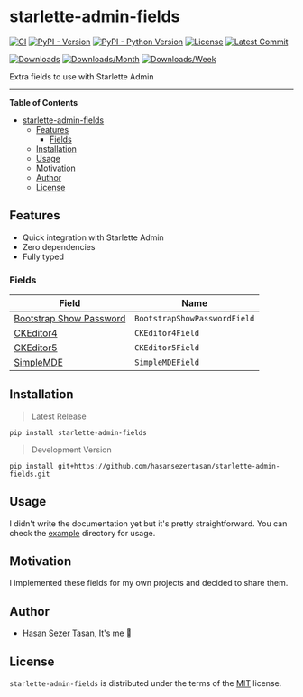 # starlette-admin-fields

[![CI](https://github.com/hasansezertasan/starlette-admin-fields/actions/workflows/ci.yml/badge.svg)](https://github.com/hasansezertasan/starlette-admin-fields/actions?query=event%3Apush+branch%3Amain+workflow%3ACI)
[![PyPI - Version](https://img.shields.io/pypi/v/starlette-admin-fields.svg)](https://pypi.org/project/starlette-admin-fields)
[![PyPI - Python Version](https://img.shields.io/pypi/pyversions/starlette-admin-fields.svg)](https://pypi.org/project/starlette-admin-fields)
[![License](https://img.shields.io/github/license/hasansezertasan/starlette-admin-fields.svg)](https://github.com/hasansezertasan/starlette-admin-fields/blob/main/LICENSE)
[![Latest Commit](https://img.shields.io/github/last-commit/hasansezertasan/starlette-admin-fields)](https://github.com/hasansezertasan/starlette-admin-fields)

[![Downloads](https://pepy.tech/badge/starlette-admin-fields)](https://pepy.tech/project/starlette-admin-fields)
[![Downloads/Month](https://pepy.tech/badge/starlette-admin-fields/month)](https://pepy.tech/project/starlette-admin-fields)
[![Downloads/Week](https://pepy.tech/badge/starlette-admin-fields/week)](https://pepy.tech/project/starlette-admin-fields)

Extra fields to use with Starlette Admin

-----

**Table of Contents**

- [starlette-admin-fields](#starlette-admin-fields)
  - [Features](#features)
    - [Fields](#fields)
  - [Installation](#installation)
  - [Usage](#usage)
  - [Motivation](#motivation)
  - [Author](#author)
  - [License](#license)

## Features

- Quick integration with Starlette Admin
- Zero dependencies
- Fully typed

### Fields

| Field                                              | Name                         |
| -------------------------------------------------- | ---------------------------- |
| [Bootstrap Show Password][bootstrap-show-password] | `BootstrapShowPasswordField` |
| [CKEditor4][ckeditor]                              | `CKEditor4Field`             |
| [CKEditor5][ckeditor]                              | `CKEditor5Field`             |
| [SimpleMDE][simplemde]                             | `SimpleMDEField`             |

## Installation

> Latest Release

```console
pip install starlette-admin-fields
```

> Development Version

```console
pip install git+https://github.com/hasansezertasan/starlette-admin-fields.git
```

## Usage

I didn't write the documentation yet but it's pretty straightforward. You can check the [example](https://github.com/hasansezertasan/starlette-admin-fields/tree/main/example) directory for usage.

## Motivation

I implemented these fields for my own projects and decided to share them.

## Author

- [Hasan Sezer Tasan](https://www.github.com/hasansezertasan), It's me :wave:

## License

`starlette-admin-fields` is distributed under the terms of the [MIT](https://spdx.org/licenses/MIT.html) license.

<!-- Links -->
[bootstrap-show-password]: https://bootstrap-show-password.wenzhixin.net.cn/
[ckeditor]: https://ckeditor.com/
[simplemde]: https://simplemde.com/
